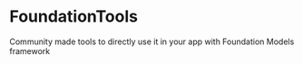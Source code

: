 # FoundationTools
Community made tools to directly use it in your app with Foundation Models framework

